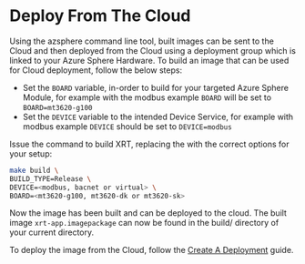 # Deploy From The Cloud

Using the azsphere command line tool, built images can be
sent to the Cloud and then deployed from the Cloud using
a deployment group which is linked to your Azure Sphere
Hardware. To build an image that can be used for Cloud
deployment, follow the below steps:

* Set the `BOARD` variable, in-order to build for your targeted
  Azure Sphere Module, for example with the modbus example `BOARD`
  will be set to `BOARD=mt3620-g100`
* Set the `DEVICE` variable to the intended Device Service,
  for example with modbus example `DEVICE` should be set to
  `DEVICE=modbus`

Issue the command to build XRT, replacing the <placeholders> with
the correct options for your setup:

```bash
make build \
BUILD_TYPE=Release \
DEVICE=<modbus, bacnet or virtual> \
BOARD=<mt3620-g100, mt3620-dk or mt3620-sk>
```

Now the image has been built and can be deployed to the cloud.
The built image `xrt-app.imagepackage` can now be found in the
build/ directory of your current directory.

To deploy the image from the Cloud, follow the [Create A Deployment](https://docs.microsoft.com/en-us/azure-sphere/deployment/create-a-deployment?tabs=cliv2beta)
guide.


